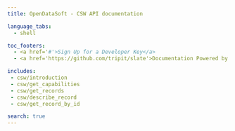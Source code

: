 ```yaml
---
title: OpenDataSoft - CSW API documentation

language_tabs:
  - shell

toc_footers:
  - <a href='#'>Sign Up for a Developer Key</a>
  - <a href='https://github.com/tripit/slate'>Documentation Powered by Slate</a>

includes:
 - csw/introduction
 - csw/get_capabilities
 - csw/get_records
 - csw/describe_record
 - csw/get_record_by_id

search: true
---
```

